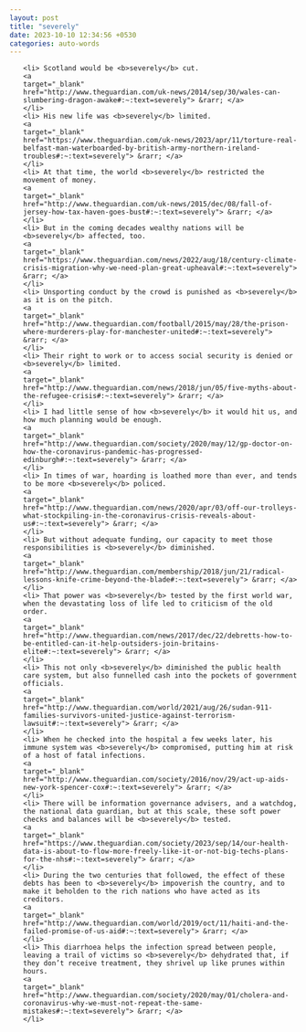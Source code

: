 ```yaml
---
layout: post
title: "severely"
date: 2023-10-10 12:34:56 +0530
categories: auto-words
---
```

<ol>

    <li> Scotland would be <b>severely</b> cut.
    <a 
    target="_blank" 
    href="http://www.theguardian.com/uk-news/2014/sep/30/wales-can-slumbering-dragon-awake#:~:text=severely"> &rarr; </a>
    </li>
    <li> His new life was <b>severely</b> limited.
    <a 
    target="_blank" 
    href="https://www.theguardian.com/uk-news/2023/apr/11/torture-real-belfast-man-waterboarded-by-british-army-northern-ireland-troubles#:~:text=severely"> &rarr; </a>
    </li>
    <li> At that time, the world <b>severely</b> restricted the movement of money.
    <a 
    target="_blank" 
    href="http://www.theguardian.com/uk-news/2015/dec/08/fall-of-jersey-how-tax-haven-goes-bust#:~:text=severely"> &rarr; </a>
    </li>
    <li> But in the coming decades wealthy nations will be <b>severely</b> affected, too.
    <a 
    target="_blank" 
    href="https://www.theguardian.com/news/2022/aug/18/century-climate-crisis-migration-why-we-need-plan-great-upheaval#:~:text=severely"> &rarr; </a>
    </li>
    <li> Unsporting conduct by the crowd is punished as <b>severely</b> as it is on the pitch.
    <a 
    target="_blank" 
    href="http://www.theguardian.com/football/2015/may/28/the-prison-where-murderers-play-for-manchester-united#:~:text=severely"> &rarr; </a>
    </li>
    <li> Their right to work or to access social security is denied or <b>severely</b> limited.
    <a 
    target="_blank" 
    href="http://www.theguardian.com/news/2018/jun/05/five-myths-about-the-refugee-crisis#:~:text=severely"> &rarr; </a>
    </li>
    <li> I had little sense of how <b>severely</b> it would hit us, and how much planning would be enough.
    <a 
    target="_blank" 
    href="http://www.theguardian.com/society/2020/may/12/gp-doctor-on-how-the-coronavirus-pandemic-has-progressed-edinburgh#:~:text=severely"> &rarr; </a>
    </li>
    <li> In times of war, hoarding is loathed more than ever, and tends to be more <b>severely</b> policed.
    <a 
    target="_blank" 
    href="http://www.theguardian.com/news/2020/apr/03/off-our-trolleys-what-stockpiling-in-the-coronavirus-crisis-reveals-about-us#:~:text=severely"> &rarr; </a>
    </li>
    <li> But without adequate funding, our capacity to meet those responsibilities is <b>severely</b> diminished.
    <a 
    target="_blank" 
    href="http://www.theguardian.com/membership/2018/jun/21/radical-lessons-knife-crime-beyond-the-blade#:~:text=severely"> &rarr; </a>
    </li>
    <li> That power was <b>severely</b> tested by the first world war, when the devastating loss of life led to criticism of the old order.
    <a 
    target="_blank" 
    href="http://www.theguardian.com/news/2017/dec/22/debretts-how-to-be-entitled-can-it-help-outsiders-join-britains-elite#:~:text=severely"> &rarr; </a>
    </li>
    <li> This not only <b>severely</b> diminished the public health care system, but also funnelled cash into the pockets of government officials.
    <a 
    target="_blank" 
    href="http://www.theguardian.com/world/2021/aug/26/sudan-911-families-survivors-united-justice-against-terrorism-lawsuit#:~:text=severely"> &rarr; </a>
    </li>
    <li> When he checked into the hospital a few weeks later, his immune system was <b>severely</b> compromised, putting him at risk of a host of fatal infections.
    <a 
    target="_blank" 
    href="http://www.theguardian.com/society/2016/nov/29/act-up-aids-new-york-spencer-cox#:~:text=severely"> &rarr; </a>
    </li>
    <li> There will be information governance advisers, and a watchdog, the national data guardian, but at this scale, these soft power checks and balances will be <b>severely</b> tested.
    <a 
    target="_blank" 
    href="https://www.theguardian.com/society/2023/sep/14/our-health-data-is-about-to-flow-more-freely-like-it-or-not-big-techs-plans-for-the-nhs#:~:text=severely"> &rarr; </a>
    </li>
    <li> During the two centuries that followed, the effect of these debts has been to <b>severely</b> impoverish the country, and to make it beholden to the rich nations who have acted as its creditors.
    <a 
    target="_blank" 
    href="http://www.theguardian.com/world/2019/oct/11/haiti-and-the-failed-promise-of-us-aid#:~:text=severely"> &rarr; </a>
    </li>
    <li> This diarrhoea helps the infection spread between people, leaving a trail of victims so <b>severely</b> dehydrated that, if they don’t receive treatment, they shrivel up like prunes within hours.
    <a 
    target="_blank" 
    href="http://www.theguardian.com/society/2020/may/01/cholera-and-coronavirus-why-we-must-not-repeat-the-same-mistakes#:~:text=severely"> &rarr; </a>
    </li>